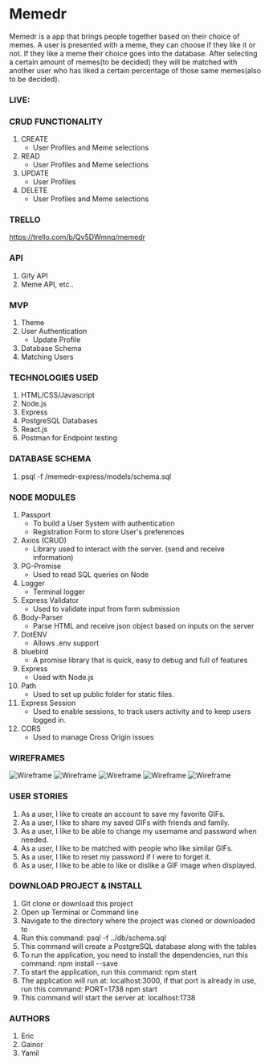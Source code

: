 # Memedr
Memedr is a app that brings people together based on their choice of memes. A user is presented with a meme, they can choose if they like it or not. If they like a meme their choice goes into the database. After selecting a certain amount of memes(to be decided) they will be matched with another user who has liked a certain percentage of those same memes(also to be decided).

### LIVE: 

### CRUD FUNCTIONALITY
1. CREATE
    * User Profiles and Meme selections
2. READ
    * User Profiles and Meme selections
3. UPDATE
    * User Profiles
4. DELETE
    * User Profiles and Meme selections

### TRELLO
https://trello.com/b/Qv5DWmnq/memedr

### API
1. Gify API
2. Meme API, etc..

### MVP
1. Theme
2. User Authentication
    * Update Profile
3. Database Schema
4. Matching Users

### TECHNOLOGIES USED
1. HTML/CSS/Javascript
2. Node.js
3. Express
4. PostgreSQL Databases
5. React.js
6. Postman for Endpoint testing

### DATABASE SCHEMA
1. psql -f /memedr-express/models/schema.sql

### NODE MODULES
1. Passport
    * To build a User System with authentication
    * Registration Form to store User's preferences
2. Axios (CRUD)
    * Library used to interact with the server. (send and receive information)
3. PG-Promise
    * Used to read SQL queries on Node
4. Logger
    * Terminal logger
5. Express Validator
    * Used to validate input from form submission
6. Body-Parser
    * Parse HTML and receive json object based on inputs on the server
7. DotENV
    * Allows .env support
8. bluebird
    * A promise library that is quick, easy to debug and full of features
9. Express
    * Used with Node.js
10. Path
    * Used to set up public folder for static files.
11. Express Session
    * Used to enable sessions, to track users activity and to keep users logged in.
12. CORS
    * Used to manage Cross Origin issues

### WIREFRAMES
![Wireframe](./readme-assets/1.jpg)
![Wireframe](./readme-assets/2.jpg)
![Wireframe](./readme-assets/3.jpg)
![Wireframe](./readme-assets/4.jpg)
![Wireframe](./readme-assets/5.jpg)

### USER STORIES
1. As a user, I like to create an account to save my favorite GIFs.
2. As a user, I like to share my saved GIFs with friends and family.
3. As a user, I like to be able to change my username and password when needed.
4. As a user, I like to be matched with people who like similar GIFs.
5. As a user, I like to reset my password if I were to forget it.
6. As a user, I like to be able to like or dislike a GIF image when displayed.

### DOWNLOAD PROJECT & INSTALL
1. Git clone or download this project
2. Open up Terminal or Command line
3. Navigate to the directory where the project was cloned or downloaded to
4. Run this command: psql -f ../db/schema.sql
5. This command will create a PostgreSQL database along with the tables
6. To run the application, you need to install the dependencies, run this command: npm install --save
7. To start the application, run this command: npm start
8. The application will run at: localhost:3000, if that port is already in use, run this command: PORT=1738 npm start
9. This command will start the server at: localhost:1738

### AUTHORS
1. Eric
2. Gainor
3. Yamil
